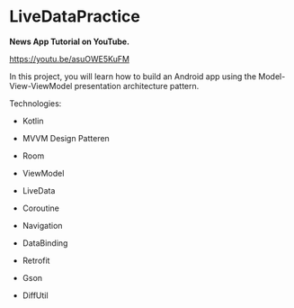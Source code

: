 # LiveDataPractice

**News App Tutorial on YouTube.**

https://youtu.be/asuOWE5KuFM

In this project, you will learn how to build an Android app using the Model-View-ViewModel presentation architecture pattern.

Technologies:

- Kotlin
  
- MVVM Design Patteren
  
- Room
  
- ViewModel
  
- LiveData
  
- Coroutine
  
- Navigation
  
- DataBinding
  
- Retrofit
  
- Gson
  
- DiffUtil





